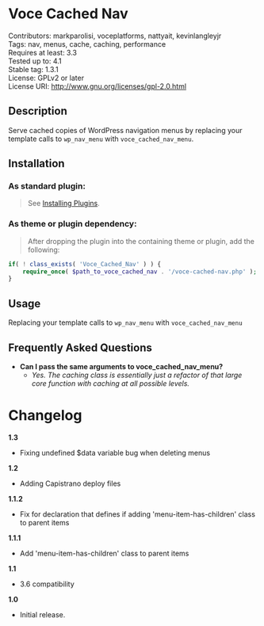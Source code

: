 Voce Cached Nav
==================

Contributors: markparolisi, voceplatforms, nattyait, kevinlangleyjr  
Tags: nav, menus, cache, caching, performance  
Requires at least: 3.3  
Tested up to: 4.1  
Stable tag: 1.3.1  
License: GPLv2 or later  
License URI: http://www.gnu.org/licenses/gpl-2.0.html

## Description
Serve cached copies of WordPress navigation menus by replacing your template calls to `wp_nav_menu` with `voce_cached_nav_menu`.

## Installation

### As standard plugin:
> See [Installing Plugins](http://codex.wordpress.org/Managing_Plugins#Installing_Plugins).

### As theme or plugin dependency:
> After dropping the plugin into the containing theme or plugin, add the following:

```php
if( ! class_exists( 'Voce_Cached_Nav' ) ) {
	require_once( $path_to_voce_cached_nav . '/voce-cached-nav.php' );
}
```

## Usage
Replacing your template calls to `wp_nav_menu` with `voce_cached_nav_menu`

## Frequently Asked Questions

* **Can I pass the same arguments to voce_cached_nav_menu?**
	* *Yes. The caching class is essentially just a refactor of that large core function with caching at all possible levels.*

# Changelog
**1.3**  
* Fixing undefined $data variable bug when deleting menus

**1.2**  
* Adding Capistrano deploy files

**1.1.2**  
* Fix for declaration that defines if adding 'menu-item-has-children' class to parent items

**1.1.1**  
* Add 'menu-item-has-children' class to parent items

**1.1**  
* 3.6 compatibility

**1.0**  
* Initial release.